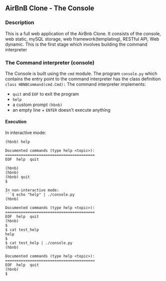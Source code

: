 ## AirBnB Clone - The Console

### Description
This is a full web application of the AirBnb Clone. It consists of the console, web static, mySQL storage, web framework(templating), RESTful API, Web dynamic.
This is the first stage which involves building the command interpreter

### The Command interpreter (console)
The Console is built using the ```cmd``` module.
The program ```console.py``` which contains the entry point to the command interpreter has the class definition ```class HBNBCommand(cmd.Cmd):``` 
The command interpreter implements:
- ```quit``` and ```EOF``` to exit the program
- ```help```
- a custom prompt ```(hbnb)```
- an empty line + ```ENTER``` doesn't execute anything

#### Execution
In interactive mode:
```$ ./console.py
(hbnb) help

Documented commands (type help <topic>):
========================================
EOF  help  quit

(hbnb) 
(hbnb) 
(hbnb) quit
$

In non-interactive mode:
```$ echo "help" | ./console.py
(hbnb)

Documented commands (type help <topic>):
========================================
EOF  help  quit
(hbnb) 
$
$ cat test_help
help
$
$ cat test_help | ./console.py
(hbnb)

Documented commands (type help <topic>):
========================================
EOF  help  quit
(hbnb) 
$
